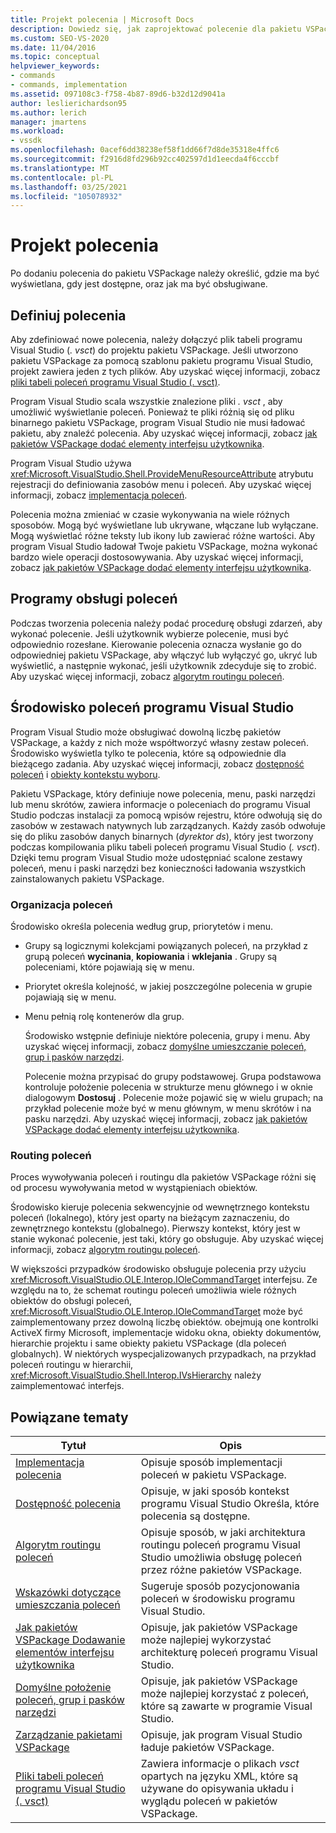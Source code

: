 ```yaml
---
title: Projekt polecenia | Microsoft Docs
description: Dowiedz się, jak zaprojektować polecenie dla pakietu VSPackage w programie Visual Studio. W tym, jak określić, gdzie pojawia się, gdy jest dostępny, oraz jak ma być obsługiwane.
ms.custom: SEO-VS-2020
ms.date: 11/04/2016
ms.topic: conceptual
helpviewer_keywords:
- commands
- commands, implementation
ms.assetid: 097108c3-f758-4b87-89d6-b32d12d9041a
author: leslierichardson95
ms.author: lerich
manager: jmartens
ms.workload:
- vssdk
ms.openlocfilehash: 0acef6dd38238ef58f1dd66f7d8de35318e4ffc6
ms.sourcegitcommit: f2916d8fd296b92cc402597d1d1eecda4f6cccbf
ms.translationtype: MT
ms.contentlocale: pl-PL
ms.lasthandoff: 03/25/2021
ms.locfileid: "105078932"
---
```

# <a name="command-design"></a>Projekt polecenia
Po dodaniu polecenia do pakietu VSPackage należy określić, gdzie ma być wyświetlana, gdy jest dostępne, oraz jak ma być obsługiwane.

## <a name="define-commands"></a>Definiuj polecenia
 Aby zdefiniować nowe polecenia, należy dołączyć plik tabeli programu Visual Studio (*. vsct*) do projektu pakietu VSPackage. Jeśli utworzono pakietu VSPackage za pomocą szablonu pakietu programu Visual Studio, projekt zawiera jeden z tych plików. Aby uzyskać więcej informacji, zobacz [pliki tabeli poleceń programu Visual Studio (. vsct)](../../extensibility/internals/visual-studio-command-table-dot-vsct-files.md).

 Program Visual Studio scala wszystkie znalezione pliki *. vsct* , aby umożliwić wyświetlanie poleceń. Ponieważ te pliki różnią się od pliku binarnego pakietu VSPackage, program Visual Studio nie musi ładować pakietu, aby znaleźć polecenia. Aby uzyskać więcej informacji, zobacz [jak pakietów VSPackage dodać elementy interfejsu użytkownika](../../extensibility/internals/how-vspackages-add-user-interface-elements.md).

 Program Visual Studio używa <xref:Microsoft.VisualStudio.Shell.ProvideMenuResourceAttribute> atrybutu rejestracji do definiowania zasobów menu i poleceń. Aby uzyskać więcej informacji, zobacz [implementacja poleceń](../../extensibility/internals/command-implementation.md).

 Polecenia można zmieniać w czasie wykonywania na wiele różnych sposobów. Mogą być wyświetlane lub ukrywane, włączane lub wyłączane. Mogą wyświetlać różne teksty lub ikony lub zawierać różne wartości. Aby program Visual Studio ładował Twoje pakietu VSPackage, można wykonać bardzo wiele operacji dostosowywania. Aby uzyskać więcej informacji, zobacz [jak pakietów VSPackage dodać elementy interfejsu użytkownika](../../extensibility/internals/how-vspackages-add-user-interface-elements.md).

## <a name="command-handlers"></a>Programy obsługi poleceń
 Podczas tworzenia polecenia należy podać procedurę obsługi zdarzeń, aby wykonać polecenie. Jeśli użytkownik wybierze polecenie, musi być odpowiednio rozesłane. Kierowanie polecenia oznacza wysłanie go do odpowiedniej pakietu VSPackage, aby włączyć lub wyłączyć go, ukryć lub wyświetlić, a następnie wykonać, jeśli użytkownik zdecyduje się to zrobić. Aby uzyskać więcej informacji, zobacz [algorytm routingu poleceń](../../extensibility/internals/command-routing-algorithm.md).

## <a name="visual-studio-command-environment"></a>Środowisko poleceń programu Visual Studio
 Program Visual Studio może obsługiwać dowolną liczbę pakietów VSPackage, a każdy z nich może współtworzyć własny zestaw poleceń. Środowisko wyświetla tylko te polecenia, które są odpowiednie dla bieżącego zadania. Aby uzyskać więcej informacji, zobacz [dostępność poleceń](../../extensibility/internals/command-availability.md) i [obiekty kontekstu wyboru](../../extensibility/internals/selection-context-objects.md).

 Pakietu VSPackage, który definiuje nowe polecenia, menu, paski narzędzi lub menu skrótów, zawiera informacje o poleceniach do programu Visual Studio podczas instalacji za pomocą wpisów rejestru, które odwołują się do zasobów w zestawach natywnych lub zarządzanych. Każdy zasób odwołuje się do pliku zasobów danych binarnych (*dyrektor ds*), który jest tworzony podczas kompilowania pliku tabeli poleceń programu Visual Studio (*. vsct*). Dzięki temu program Visual Studio może udostępniać scalone zestawy poleceń, menu i paski narzędzi bez konieczności ładowania wszystkich zainstalowanych pakietu VSPackage.

### <a name="command-organization"></a>Organizacja poleceń
 Środowisko określa polecenia według grup, priorytetów i menu.

- Grupy są logicznymi kolekcjami powiązanych poleceń, na przykład z grupą poleceń **wycinania**, **kopiowania** i **wklejania** . Grupy są poleceniami, które pojawiają się w menu.

- Priorytet określa kolejność, w jakiej poszczególne polecenia w grupie pojawiają się w menu.

- Menu pełnią rolę kontenerów dla grup.

  Środowisko wstępnie definiuje niektóre polecenia, grupy i menu. Aby uzyskać więcej informacji, zobacz [domyślne umieszczanie poleceń, grup i pasków narzędzi](../../extensibility/internals/default-command-group-and-toolbar-placement.md).

  Polecenie można przypisać do grupy podstawowej. Grupa podstawowa kontroluje położenie polecenia w strukturze menu głównego i w oknie dialogowym **Dostosuj** . Polecenie może pojawić się w wielu grupach; na przykład polecenie może być w menu głównym, w menu skrótów i na pasku narzędzi. Aby uzyskać więcej informacji, zobacz [jak pakietów VSPackage dodać elementy interfejsu użytkownika](../../extensibility/internals/how-vspackages-add-user-interface-elements.md).

### <a name="command-routing"></a>Routing poleceń
 Proces wywoływania poleceń i routingu dla pakietów VSPackage różni się od procesu wywoływania metod w wystąpieniach obiektów.

 Środowisko kieruje polecenia sekwencyjnie od wewnętrznego kontekstu poleceń (lokalnego), który jest oparty na bieżącym zaznaczeniu, do zewnętrznego kontekstu (globalnego). Pierwszy kontekst, który jest w stanie wykonać polecenie, jest taki, który go obsługuje. Aby uzyskać więcej informacji, zobacz [algorytm routingu poleceń](../../extensibility/internals/command-routing-algorithm.md).

 W większości przypadków środowisko obsługuje polecenia przy użyciu <xref:Microsoft.VisualStudio.OLE.Interop.IOleCommandTarget> interfejsu. Ze względu na to, że schemat routingu poleceń umożliwia wiele różnych obiektów do obsługi poleceń, <xref:Microsoft.VisualStudio.OLE.Interop.IOleCommandTarget> może być zaimplementowany przez dowolną liczbę obiektów. obejmują one kontrolki ActiveX firmy Microsoft, implementacje widoku okna, obiekty dokumentów, hierarchie projektu i same obiekty pakietu VSPackage (dla poleceń globalnych). W niektórych wyspecjalizowanych przypadkach, na przykład poleceń routingu w hierarchii, <xref:Microsoft.VisualStudio.Shell.Interop.IVsHierarchy> należy zaimplementować interfejs.

## <a name="related-topics"></a>Powiązane tematy

|Tytuł|Opis|
|-----------|-----------------|
|[Implementacja polecenia](../../extensibility/internals/command-implementation.md)|Opisuje sposób implementacji poleceń w pakietu VSPackage.|
|[Dostępność polecenia](../../extensibility/internals/command-availability.md)|Opisuje, w jaki sposób kontekst programu Visual Studio Określa, które polecenia są dostępne.|
|[Algorytm routingu poleceń](../../extensibility/internals/command-routing-algorithm.md)|Opisuje sposób, w jaki architektura routingu poleceń programu Visual Studio umożliwia obsługę poleceń przez różne pakietów VSPackage.|
|[Wskazówki dotyczące umieszczania poleceń](../../extensibility/internals/command-placement-guidelines.md)|Sugeruje sposób pozycjonowania poleceń w środowisku programu Visual Studio.|
|[Jak pakietów VSPackage Dodawanie elementów interfejsu użytkownika](../../extensibility/internals/how-vspackages-add-user-interface-elements.md)|Opisuje, jak pakietów VSPackage może najlepiej wykorzystać architekturę poleceń programu Visual Studio.|
|[Domyślne położenie poleceń, grup i pasków narzędzi](../../extensibility/internals/default-command-group-and-toolbar-placement.md)|Opisuje, jak pakietów VSPackage może najlepiej korzystać z poleceń, które są zawarte w programie Visual Studio.|
|[Zarządzanie pakietami VSPackage](../../extensibility/managing-vspackages.md)|Opisuje, jak program Visual Studio ładuje pakietów VSPackage.|
|[Pliki tabeli poleceń programu Visual Studio (. vsct)](../../extensibility/internals/visual-studio-command-table-dot-vsct-files.md)|Zawiera informacje o plikach *vsct* opartych na języku XML, które są używane do opisywania układu i wyglądu poleceń w pakietów VSPackage.|
